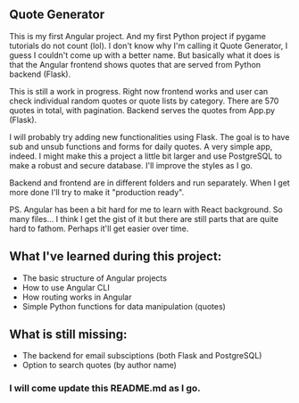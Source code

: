 ## Quote Generator

This is my first Angular project. And my first Python project if pygame tutorials do not count (lol). I don't know why I'm calling it Quote Generator, I guess I couldn't come up with a better name. But basically what it does is that the Angular frontend shows quotes that are served from Python backend (Flask).

This is still a work in progress. Right now frontend works and user can check individual random quotes or quote lists by category. There are 570 quotes in total, with pagination. Backend serves the quotes from App.py (Flask).

I will probably try adding new functionalities using Flask. The goal is to have sub and unsub functions and forms for daily quotes. A very simple app, indeed. I might make this a project a little bit larger and use PostgreSQL to make a robust and secure database. I'll improve the styles as I go.

Backend and frontend are in different folders and run separately. When I get more done I'll try to make it "production ready".

PS. Angular has been a bit hard for me to learn with React background. So many files... I think I get the gist of it but there are still parts that are quite hard to fathom. Perhaps it'll get easier over time.

## What I've learned during this project:

- The basic structure of Angular projects
- How to use Angular CLI
- How routing works in Angular
- Simple Python functions for data manipulation (quotes)

## What is still missing:

- The backend for email subsciptions (both Flask and PostgreSQL)
- Option to search quotes (by author name)

### I will come update this README.md as I go.